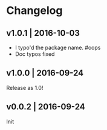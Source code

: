 # Changelog

## v1.0.1 | 2016-10-03
* I typo'd the package name. #oops
* Doc typos fixed

## v1.0.0 | 2016-09-24
Release as 1.0!


## v0.0.2 | 2016-09-24
Init



